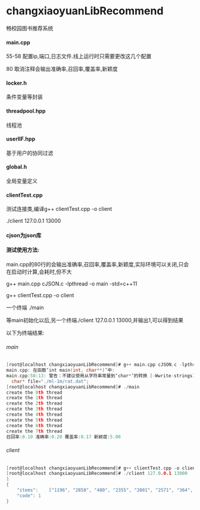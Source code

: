 # changxiaoyuanLibRecommend
畅校园图书推荐系统

#### main.cpp
55-58 配置ip,端口,日志文件.线上运行时只需要更改这几个配置

80 取消注释会输出准确率,召回率,覆盖率,新颖度

#### locker.h
条件变量等封装

#### threadpool.hpp
线程池

#### userIIF.hpp
基于用户的协同过滤

#### global.h
全局变量定义

#### clientTest.cpp
测试连接类,编译g++ clientTest.cpp -o client

./client 127.0.0.1 13000

#### cjson为json库

#### 测试使用方法:
main.cpp的80行的会输出准确率,召回率,覆盖率,新颖度,实际环境可以关闭,只会在启动时计算,会耗时,但不大

g++ main.cpp cJSON.c -lpthread -o main -std=c++11

g++ clientTest.cpp -o client

一个终端 ./main

等main初始化以后,另一个终端./client 127.0.0.1 13000,并输出1,可以得到结果

以下为终端结果:

###### main
```c
[root@localhost changxiaoyuanLibRecommend]# g++ main.cpp cJSON.c -lpthread -o main -std=c++11
main.cpp: 在函数‘int main(int, char**)’中:
main.cpp:58:13: 警告：不建议使用从字符串常量到‘char*’的转换 [-Wwrite-strings]
  char* file="./ml-1m/rat.dat";
[root@localhost changxiaoyuanLibRecommend]# ./main
create the 0th thread
create the 1th thread
create the 2th thread
create the 3th thread
create the 4th thread
create the 5th thread
create the 6th thread
create the 7th thread
召回率:0.10 准确率:0.20 覆盖率:0.17 新颖度:5.00
```

###### client
```c
[root@localhost changxiaoyuanLibRecommend]# g++ clientTest.cpp -o client
[root@localhost changxiaoyuanLibRecommend]# ./client 127.0.0.1 13000
1
{
	"items":	["1196", "2858", "480", "2355", "2081", "2571", "364", "2078", "2096", "2396"],
	"code":	1
}
```
